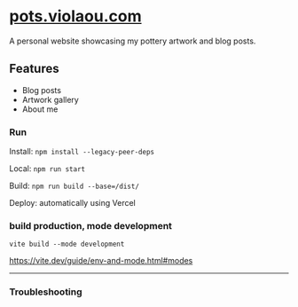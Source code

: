 # [pots.violaou.com](https://pots.violaou.com)

A personal website showcasing my pottery artwork and blog posts.

## Features

- Blog posts
- Artwork gallery
- About me

### Run

Install: `npm install --legacy-peer-deps`

Local: `npm run start`

Build: `npm run build --base=/dist/`

Deploy: automatically using Vercel

### build production, mode development
`vite build --mode development`

https://vite.dev/guide/env-and-mode.html#modes


---

### Troubleshooting

